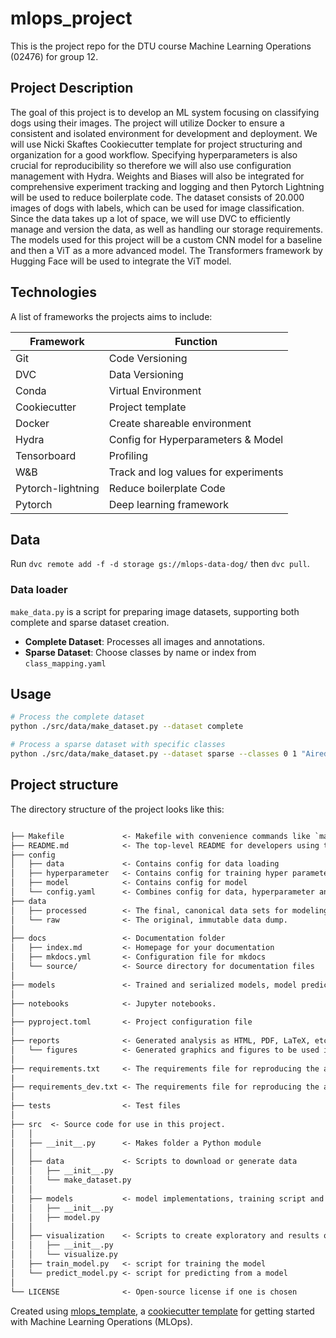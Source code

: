 # mlops_project

This is the project repo for the DTU course Machine Learning Operations (02476) for group 12.

## Project Description

The goal of this project is to develop an ML system focusing on classifying dogs using their images. The project will utilize Docker to ensure a consistent and isolated environment for development and deployment. We will use Nicki Skaftes Cookiecutter template for project structuring and organization for a good workflow. Specifying hyperparameters is also crucial for reproducibility so therefore we will also use configuration management with Hydra. Weights and Biases will also be integrated for comprehensive experiment tracking and logging and then Pytorch Lightning will be used to reduce boilerplate code. The dataset consists of 20.000 images of dogs with labels, which can be used for image classification. Since the data takes up a lot of space, we will use DVC to efficiently manage and version the data, as well as handling our storage requirements. The models used for this project will be a custom CNN model for a baseline and then a ViT as a more advanced model. The Transformers framework by Hugging Face will be used to integrate the ViT model.


## Technologies

A list of frameworks the projects aims to include:

|   Framework  | Function |
| -------- | ------- |
| Git   | Code Versioning    |
| DVC    | Data Versioning   |
| Conda    | Virtual Environment    |
| Cookiecutter   | Project template   |
| Docker   | Create shareable environment  |
| Hydra   | Config for Hyperparameters & Model  |
| Tensorboard | Profiling |
| W&B   | Track and log values for experiments  |
| Pytorch-lightning   | Reduce boilerplate Code |
| Pytorch   | Deep learning framework |

## Data

Run `dvc remote add -f -d storage gs://mlops-data-dog/` then `dvc pull`. 

### Data loader

`make_data.py` is a script for preparing image datasets, supporting both complete and sparse dataset creation.
- **Complete Dataset**: Processes all images and annotations.
- **Sparse Dataset**: Choose classes by name or index from `class_mapping.yaml`


## Usage
```bash
# Process the complete dataset
python ./src/data/make_dataset.py --dataset complete

# Process a sparse dataset with specific classes
python ./src/data/make_dataset.py --dataset sparse --classes 0 1 "Airedale"
```

## Project structure

The directory structure of the project looks like this:

```txt

├── Makefile             <- Makefile with convenience commands like `make data` or `make train`
├── README.md            <- The top-level README for developers using this project.
├── config
│   ├── data             <- Contains config for data loading
│   ├── hyperparameter   <- Contains config for training hyper parameters
│   ├── model            <- Contains config for model
│   └── config.yaml      <- Combines config for data, hyperparameter and model
├── data
│   ├── processed        <- The final, canonical data sets for modeling.
│   └── raw              <- The original, immutable data dump.
│
├── docs                 <- Documentation folder
│   ├── index.md         <- Homepage for your documentation
│   ├── mkdocs.yml       <- Configuration file for mkdocs
│   └── source/          <- Source directory for documentation files
│
├── models               <- Trained and serialized models, model predictions, or model summaries
│
├── notebooks            <- Jupyter notebooks.
│
├── pyproject.toml       <- Project configuration file
│
├── reports              <- Generated analysis as HTML, PDF, LaTeX, etc.
│   └── figures          <- Generated graphics and figures to be used in reporting
│
├── requirements.txt     <- The requirements file for reproducing the analysis environment
|
├── requirements_dev.txt <- The requirements file for reproducing the analysis environment
│
├── tests                <- Test files
│
├── src  <- Source code for use in this project.
│   │
│   ├── __init__.py      <- Makes folder a Python module
│   │
│   ├── data             <- Scripts to download or generate data
│   │   ├── __init__.py
│   │   └── make_dataset.py
│   │
│   ├── models           <- model implementations, training script and prediction script
│   │   ├── __init__.py
│   │   ├── model.py
│   │
│   ├── visualization    <- Scripts to create exploratory and results oriented visualizations
│   │   ├── __init__.py
│   │   └── visualize.py
│   ├── train_model.py   <- script for training the model
│   └── predict_model.py <- script for predicting from a model
│
└── LICENSE              <- Open-source license if one is chosen
```

Created using [mlops_template](https://github.com/SkafteNicki/mlops_template),
a [cookiecutter template](https://github.com/cookiecutter/cookiecutter) for getting
started with Machine Learning Operations (MLOps).
